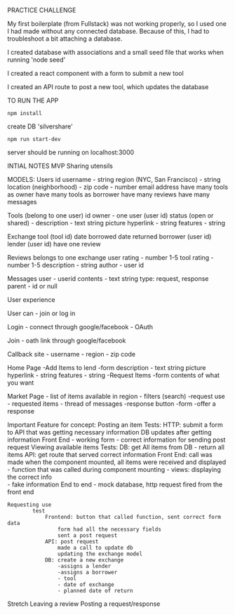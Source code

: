 PRACTICE CHALLENGE

My first boilerplate (from Fullstack) was not working properly, so I used one I had made without any connected database. Because of this, I had to troubleshoot a bit attaching a database.

I created database with associations and a small seed file that works when running 'node seed'

I created a react component with a form to submit a new tool

I created an API route to post a new tool, which updates the database



TO RUN THE APP
```
npm install
```
create DB 'silvershare'
```
npm run start-dev
```

server should be running on localhost:3000




INTIAL NOTES
MVP Sharing utensils

MODELS:
Users
	id
	username - string
	region (NYC, San Francisco) - string
	location (neighborhood) - zip code - number
	email address
	have many tools as owner
	have many tools as borrower
	have many reviews
	have many messages

Tools (belong to one user)
	id
	owner - one user (user id)
	status (open or shared) - 
	description - text string
	picture hyperlink - string
	features - string

Exchange
	tool (tool id)
	date borrowed
	date returned
	borrower (user id)
	lender (user id)
	have one review

Reviews
	belongs to one exchange	
	user rating - number 1-5
	tool rating - number 1-5
	description - string
	author - user id

Messages
	user - userid
	contents - text string
	type: request, response
	parent - id or null







User experience

User can - join or log in

Login
	- connect through google/facebook
	- OAuth

Join
	- oath link through google/facebook

Callback site
	- username
	- region
	- zip code

Home Page
 	-Add Items to lend
		-form
			description - text string
			picture hyperlink - string
			features - string
	-Request Items
		-form
			contents of what you want

Market Page
	- list of items available in region
		- filters (search)
		-request use
	- requested items
		- thread of messages
		-response button
			-form
				-offer a response


Important Feature for concept:
	Posting an item
		Tests:
			HTTP: submit a form to API that was getting necessary information
			DB updates after getting information
			Front End - working form - correct information for sending post request
	Viewing available items
		Tests:
			DB: get All items from DB - return all items
			API: get route that served correct information
			Front End: call was made when the component mounted, all items were received and displayed
				- function that was called during component mounting
				- views: displaying the correct info	
				- fake information
			End to end
				- mock database, http request fired from the front end
				
	Requesting use
			test
				Frontend: button that called function, sent correct form data
					form had all the necessary fields
					sent a post request
				API: post request 
					made a call to update db
					updating the exchange model
				DB: create a new exchange
					-assigns a lender
					-assigns a borrower
					- tool
					- date of exchange
					- planned date of return
			

Stretch
	Leaving a review
	Posting a request/response
